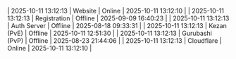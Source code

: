 | 2025-10-11 13:12:13 | Website | Online | 2025-10-11 13:12:10 |
| 2025-10-11 13:12:13 | Registration | Offline | 2025-09-09 16:40:23 |
| 2025-10-11 13:12:13 | Auth Server | Offline | 2025-08-18 09:33:31 |
| 2025-10-11 13:12:13 | Kezan (PvE) | Offline | 2025-10-11 12:51:30 |
| 2025-10-11 13:12:13 | Gurubashi (PvP) | Offline | 2025-08-23 21:44:06 |
| 2025-10-11 13:12:13 | Cloudflare | Online | 2025-10-11 13:12:10 |
